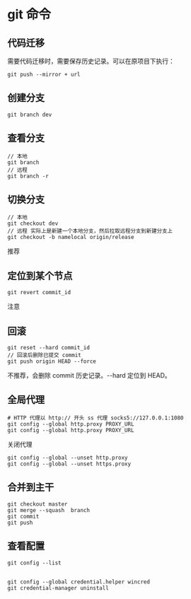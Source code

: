# git 命令

## 代码迁移
需要代码迁移时，需要保存历史记录。可以在原项目下执行：
```
git push --mirror + url
```

## 创建分支

```
git branch dev
```

## 查看分支

```
// 本地
git branch
// 远程
git branch -r
```

## 切换分支

```
// 本地
git checkout dev
// 远程 实际上是新建一个本地分支，然后拉取远程分支到新建分支上
git checkout -b namelocal origin/release
```
推荐

## 定位到某个节点
```
git revert commit_id
```
注意

## 回滚
```
git reset --hard commit_id
// 回滚后删除已提交 commit
git push origin HEAD --force
```
不推荐，会删除 commit 历史记录。--hard 定位到 HEAD。
## 全局代理
```
# HTTP 代理以 http:// 开头 ss 代理 socks5://127.0.0.1:1080
git config --global http.proxy PROXY_URL
git config --global http.proxy PROXY_URL
```
关闭代理
```
git config --global --unset http.proxy
git config --global --unset https.proxy
```

## 合并到主干
```
git checkout master 
git merge --squash  branch
git commit 
git push
```

## 查看配置
```
git config --list
```

## 
```
git config --global credential.helper wincred
git credential-manager uninstall
```